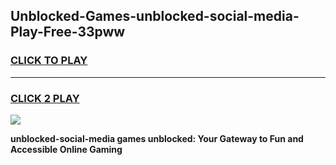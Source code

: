 
## Unblocked-Games-unblocked-social-media-Play-Free-33pww
<h3>
<a href="https://premium76.site?title=unblocked-social-media&ref=20M">CLICK TO PLAY</a></h3>
<hr>

<h3>
<a href="https://premium76.site?title=unblocked-social-media&ref=20M">CLICK 2 PLAY</a>
  
</h3>

<a href="https://premium76.site?title=unblocked-social-media&ref=19M"><img src="https://clearcache.store/games.png"></a>


**unblocked-social-media games unblocked: Your Gateway to Fun and Accessible Online Gaming**
